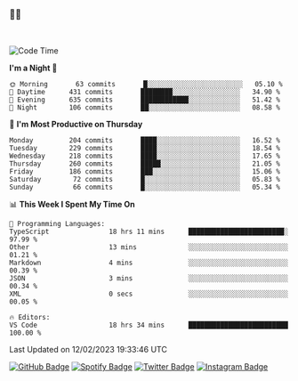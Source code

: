 ### 🤙🍺

<!-- <a href="https://github-readme-stats.vercel.app/api?username=hzak2xx&count_private=true&show_icons=true&theme=dracula">
  <img align="center" src="https://github-readme-stats.vercel.app/api?username=hzak2xx&count_private=true&show_icons=true&theme=dracula" />
</a>
</br> -->
</br>

<!--START_SECTION:waka-->
![Code Time](http://img.shields.io/badge/Code%20Time-2%2C171%20hrs%2027%20mins-blue)

**I'm a Night 🦉** 

```text
🌞 Morning       63 commits       █░░░░░░░░░░░░░░░░░░░░░░░░   05.10 % 
🌆 Daytime      431 commits       ████████░░░░░░░░░░░░░░░░░   34.90 % 
🌃 Evening      635 commits       ████████████░░░░░░░░░░░░░   51.42 % 
🌙 Night        106 commits       ██░░░░░░░░░░░░░░░░░░░░░░░   08.58 % 

```
📅 **I'm Most Productive on Thursday** 

```text
Monday         204 commits       ████░░░░░░░░░░░░░░░░░░░░░   16.52 % 
Tuesday        229 commits       ████░░░░░░░░░░░░░░░░░░░░░   18.54 % 
Wednesday      218 commits       ████░░░░░░░░░░░░░░░░░░░░░   17.65 % 
Thursday       260 commits       █████░░░░░░░░░░░░░░░░░░░░   21.05 % 
Friday         186 commits       ███░░░░░░░░░░░░░░░░░░░░░░   15.06 % 
Saturday        72 commits       █░░░░░░░░░░░░░░░░░░░░░░░░   05.83 % 
Sunday          66 commits       █░░░░░░░░░░░░░░░░░░░░░░░░   05.34 % 

```


📊 **This Week I Spent My Time On** 

```text
💬 Programming Languages: 
TypeScript               18 hrs 11 mins      ████████████████████████░   97.99 % 
Other                    13 mins             ░░░░░░░░░░░░░░░░░░░░░░░░░   01.21 % 
Markdown                 4 mins              ░░░░░░░░░░░░░░░░░░░░░░░░░   00.39 % 
JSON                     3 mins              ░░░░░░░░░░░░░░░░░░░░░░░░░   00.34 % 
XML                      0 secs              ░░░░░░░░░░░░░░░░░░░░░░░░░   00.05 % 

🔥 Editors: 
VS Code                  18 hrs 34 mins      █████████████████████████   100.00 % 

```


 Last Updated on 12/02/2023 19:33:46 UTC
<!--END_SECTION:waka-->

[![GitHub Badge](https://img.shields.io/badge/GitHub-100000?style=for-the-badge&logo=github&logoColor=white)](https://github.com/hzak2xx)
[![Spotify Badge](https://img.shields.io/badge/Spotify-1ED760?&style=for-the-badge&logo=spotify&logoColor=white)](https://open.spotify.com/user/uf90s6sbbh75a1mt44clkhkvf)
[![Twitter Badge](https://img.shields.io/badge/Twitter-1DA1F2?style=for-the-badge&logo=twitter&logoColor=white)](https://twitter.com/hzak2xx)
[![Instagram Badge](https://img.shields.io/badge/Instagram-E4405F?style=for-the-badge&logo=instagram&logoColor=white)](https://www.instagram.com/hzak2xx/)
